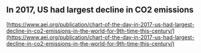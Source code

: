 ## In 2017, US had largest decline in CO2 emissions
  
  [https://www.aei.org/publication/chart-of-the-day-in-2017-us-had-largest-decline-in-co2-emissions-in-the-world-for-9th-time-this-century/](https://www.aei.org/publication/chart-of-the-day-in-2017-us-had-largest-decline-in-co2-emissions-in-the-world-for-9th-time-this-century/)